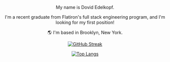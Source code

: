 <div align="center">

 My name is Dovid Edelkopf. 
 
 I'm a recent graduate from Flatiron's full stack engineering program, and I'm looking for my first position!
 
 🌎 I'm based in Brooklyn, New York.


[![GitHub Streak](https://github-readme-streak-stats.herokuapp.com/?user=dovid11564&theme=dark&background=#00FFFFFF)](https://git.io/streak-stats)

[![Top Langs](https://github-readme-stats.vercel.app/api/top-langs/?username=dovid11564&layout=compact&theme=vision-friendly-dark&count_private=true)](https://github.com/anuraghazra/github-readme-stats)
</div>
